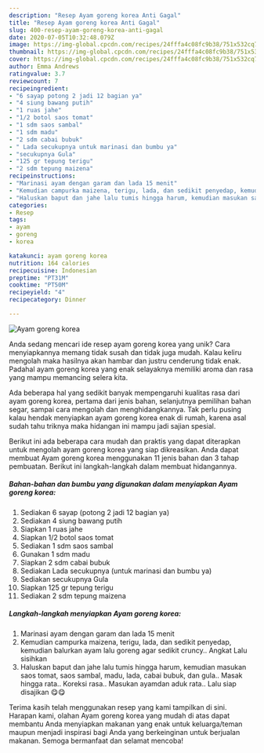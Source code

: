 ```yaml
---
description: "Resep Ayam goreng korea Anti Gagal"
title: "Resep Ayam goreng korea Anti Gagal"
slug: 400-resep-ayam-goreng-korea-anti-gagal
date: 2020-07-05T10:32:48.079Z
image: https://img-global.cpcdn.com/recipes/24fffa4c08fc9b38/751x532cq70/ayam-goreng-korea-foto-resep-utama.jpg
thumbnail: https://img-global.cpcdn.com/recipes/24fffa4c08fc9b38/751x532cq70/ayam-goreng-korea-foto-resep-utama.jpg
cover: https://img-global.cpcdn.com/recipes/24fffa4c08fc9b38/751x532cq70/ayam-goreng-korea-foto-resep-utama.jpg
author: Emma Andrews
ratingvalue: 3.7
reviewcount: 7
recipeingredient:
- "6 sayap potong 2 jadi 12 bagian ya"
- "4 siung bawang putih"
- "1 ruas jahe"
- "1/2 botol saos tomat"
- "1 sdm saos sambal"
- "1 sdm madu"
- "2 sdm cabai bubuk"
- " Lada secukupnya untuk marinasi dan bumbu ya"
- "secukupnya Gula"
- "125 gr tepung terigu"
- "2 sdm tepung maizena"
recipeinstructions:
- "Marinasi ayam dengan garam dan lada 15 menit"
- "Kemudian campurka maizena, terigu, lada, dan sedikit penyedap, kemudian balurkan ayam lalu goreng agar sedikit cruncy.. Angkat Lalu sisihkan"
- "Haluskan baput dan jahe lalu tumis hingga harum, kemudian masukan saos tomat, saos sambal, madu, lada, cabai bubuk, dan gula.. Masak hingga rata.. Koreksi rasa.. Masukan ayamdan aduk rata.. Lalu siap disajikan 😋😋"
categories:
- Resep
tags:
- ayam
- goreng
- korea

katakunci: ayam goreng korea 
nutrition: 164 calories
recipecuisine: Indonesian
preptime: "PT31M"
cooktime: "PT50M"
recipeyield: "4"
recipecategory: Dinner

---
```



![Ayam goreng korea](https://img-global.cpcdn.com/recipes/24fffa4c08fc9b38/751x532cq70/ayam-goreng-korea-foto-resep-utama.jpg)

Anda sedang mencari ide resep ayam goreng korea yang unik? Cara menyiapkannya memang tidak susah dan tidak juga mudah. Kalau keliru mengolah maka hasilnya akan hambar dan justru cenderung tidak enak. Padahal ayam goreng korea yang enak selayaknya memiliki aroma dan rasa yang mampu memancing selera kita.

Ada beberapa hal yang sedikit banyak mempengaruhi kualitas rasa dari ayam goreng korea, pertama dari jenis bahan, selanjutnya pemilihan bahan segar, sampai cara mengolah dan menghidangkannya. Tak perlu pusing kalau hendak menyiapkan ayam goreng korea enak di rumah, karena asal sudah tahu triknya maka hidangan ini mampu jadi sajian spesial.




Berikut ini ada beberapa cara mudah dan praktis yang dapat diterapkan untuk mengolah ayam goreng korea yang siap dikreasikan. Anda dapat membuat Ayam goreng korea menggunakan 11 jenis bahan dan 3 tahap pembuatan. Berikut ini langkah-langkah dalam membuat hidangannya.

<!--inarticleads1-->

##### Bahan-bahan dan bumbu yang digunakan dalam menyiapkan Ayam goreng korea:

1. Sediakan 6 sayap (potong 2 jadi 12 bagian ya)
1. Sediakan 4 siung bawang putih
1. Siapkan 1 ruas jahe
1. Siapkan 1/2 botol saos tomat
1. Sediakan 1 sdm saos sambal
1. Gunakan 1 sdm madu
1. Siapkan 2 sdm cabai bubuk
1. Sediakan  Lada secukupnya (untuk marinasi dan bumbu ya)
1. Sediakan secukupnya Gula
1. Siapkan 125 gr tepung terigu
1. Sediakan 2 sdm tepung maizena




<!--inarticleads2-->

##### Langkah-langkah menyiapkan Ayam goreng korea:

1. Marinasi ayam dengan garam dan lada 15 menit
1. Kemudian campurka maizena, terigu, lada, dan sedikit penyedap, kemudian balurkan ayam lalu goreng agar sedikit cruncy.. Angkat Lalu sisihkan
1. Haluskan baput dan jahe lalu tumis hingga harum, kemudian masukan saos tomat, saos sambal, madu, lada, cabai bubuk, dan gula.. Masak hingga rata.. Koreksi rasa.. Masukan ayamdan aduk rata.. Lalu siap disajikan 😋😋




Terima kasih telah menggunakan resep yang kami tampilkan di sini. Harapan kami, olahan Ayam goreng korea yang mudah di atas dapat membantu Anda menyiapkan makanan yang enak untuk keluarga/teman maupun menjadi inspirasi bagi Anda yang berkeinginan untuk berjualan makanan. Semoga bermanfaat dan selamat mencoba!
